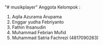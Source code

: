 "# musikplayer" 
 Anggota Kelompok :
 1. Aqila Azurama Arupama
 2. Enggar yudha Febriyanto
 3. Fathin Ihsanudin
 4. Muhammad Febrian Mufid
 5. Muhammad Satria Fachrezi (4817090263)
